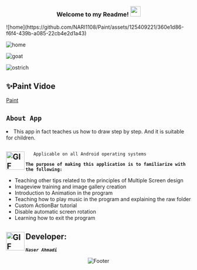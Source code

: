 <h3 align="center">
  
  Welcome to my Readme!
  <img src="https://media.giphy.com/media/hvRJCLFzcasrR4ia7z/giphy.gif" width="28">

</h3>
![home](https://github.com/NARI1108/Paint/assets/125409221/360e1d86-f6f4-439b-a085-22cb4e2d1a43)

![home](https://github.com/NARI1108/Paint/assets/125409221/c056b9ce-3682-4d8e-9ada-48a984b20c63)

![goat](https://github.com/NARI1108/Paint/assets/125409221/a9ee05f3-e06b-4fc7-8fef-06e374146eb7)

![ostrich](https://github.com/NARI1108/Paint/assets/125409221/f9d27ac8-d4bc-4cb2-9958-5aa7e7e083e6)

## ✨Paint Vidoe
[Paint](https://github.com/NARI1108/Paint/files/11474935/Samsung.Galaxy.S10.1440x3040.560dpi.-.192.168.251.101.-.Genymotion.2023-05-14.14-36-24.zip)


## <code><strong>About App</strong></code> ##


<p>
   <li>This app in fact teaches us how to draw step by step. And it is suitable for children.</li></p>

## <img align="left" alt="GIF" height="50px" src="https://www.toptimenet.com/images/setting.gif"/>  
  <ul>
        
       Applicable on all Android operating systems
          
  </ul>
  <code><strong>The purpose of making this application is to familiarize with the following:</strong></code>


<ul>
    <li>
           Teaching other tips related to the principles of Multiple Screen design
    </li>  
     <li>
           Imageview training and image gallery creation
     </li>     
     <li>
           Introduction to Animation in the program
     </li> 
     <li>
           Teaching how to play music in the program and explaining the raw folder
     </li>      
     <li>
           Custom ActionBar tutorial
     </li>       
     <li>
           Disable automatic screen rotation
     </li>   
     <li>
           Learning how to exit the program
     </li>
</ul>

## <img align="left" alt="GIF" height="50px" src="https://cdn.dribbble.com/users/2131993/screenshots/4948736/thoughtworks-gif_dribbble.gif"/>    Developer:

   <code><em><strong>Naser Ahmadi</strong></em></code>
          
          
           
<div align="center">
  <img src="https://readme-typing-svg.herokuapp.com?font=Dancing+Script&size=30&color=F38F02&center=true&vCenter=true&width=300&height=50&lines=Thanks+for+your+visit!;Have+a+nice+day!;" alt="Footer"></img>
  </div>
